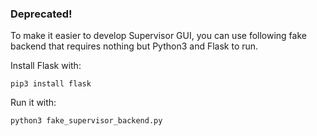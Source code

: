 ### Deprecated!
To make it easier to develop Supervisor GUI, you can use following fake backend that requires nothing but Python3 and Flask to run.

Install Flask with:
```
pip3 install flask
```


Run it with:
```
python3 fake_supervisor_backend.py
```
